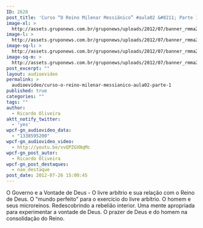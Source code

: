 ```yaml
---
ID: 2628
post_title: 'Curso “O Reino Milenar Messiânico” #aula02 &#8211; Parte 1'
image-xl: >
  http://assets.gruponews.com.br/gruponews/uploads/2012/07/banner_rmma2-pt1.jpg
image-l: >
  http://assets.gruponews.com.br/gruponews/uploads/2012/07/banner_rmma2-pt1.jpg
image-sq-l: >
  http://assets.gruponews.com.br/gruponews/uploads/2012/07/banner_rmma2-pt1.jpg
image-sq-m: >
  http://assets.gruponews.com.br/gruponews/uploads/2012/07/banner_rmma2-pt1-720x320.jpg
post_excerpt: ""
layout: audioevideo
permalink: >
  audioevideo/curso-o-reino-milenar-messianico-aula02-parte-1
published: true
categories: ""
tags: ""
author:
  - Ricardo Oliveira
aktt_notify_twitter:
  - 'yes'
wpcf-gn_audiovideo_data:
  - "1338595200"
wpcf-gn_audiovideo_video:
  - http://youtu.be/vvQPZGXNqMc
wpcf-gn_post_autor:
  - Ricardo Oliveira
wpcf-gn_post_destaques:
  - nao_destaque
post_date: 2012-07-26 15:00:45
---
```

O Governo e a Vontade de Deus - O livre arbítrio e sua relação com o Reino de Deus. O "mundo perfeito" para o exercício do livre arbítrio. O homem e seus microreinos. Redescobrindo a rebelião interior. Uma mente apropriada para experimentar a vontade de Deus. O prazer de Deus e do homem na consolidação do Reino.

&nbsp;